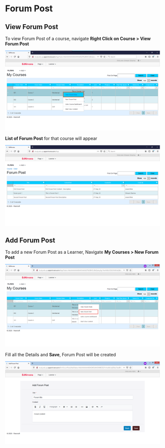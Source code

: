 # Forum Post

## View Forum Post

To view Forum Post of a course, navigate **Right Click on Course > View Forum Post**

![](assets/58.png)

**List of Forum Post** for that course will appear

![](assets/59.png)

## Add Forum Post

To add a new Forum Post as a Learner, Navigate **My Courses > New Forum Post**

![](assets/60.png)

Fill all the Details and **Save**, Forum Post will be created

![](assets/61.png)
